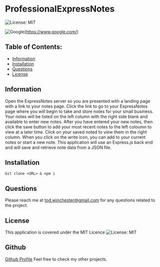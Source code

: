 # ProfessionalExpressNotes

![License: MIT](https://custom-icon-badges.demolab.com/badge/license-MIT-yellowgreen.svg?logo=law)

![Google](https://custom-icon-badges.demolab.com/badge/Google-grey?logo=google&logoColor=red)(https://www.google.com/)




## Table of Contents:

- [Information](#information)
- [Installation](#installation)
- [Questions](#questions)
- [License](#license)


## Information
Open the ExpressNotes server so you are presented with a landing page with a link to your notes page.  Click the link to go to your ExpressNotes page where you will begin to take and store notes for your small business. Your notes will be listed on the left column with the right side blank and available to enter new notes. After you have entered your new notes, then click the save button to add your most recent notes to the left coloumn to view at a later time. Click on your saved noted to view them in the right column.  When you click on the write icon, you can add to your current notes or start a new note.
This application will use an Express.js back end and will save and retrieve note data from a JSON file.

## Installation
    Git clone <URL> & npm i

## Questions
  Please reach me at tod.winchester@gmail.com for any questions related to the project.

## License
This application is covered under the MIT Licence
![License: MIT](https://custom-icon-badges.demolab.com/badge/license-MIT-yellowgreen.svg?logo=law)


## Github
[Github Profile](https://github.com/Chesster14)
Feel free to check my other projects.